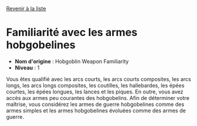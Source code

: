 [Revenir à la liste](list.md)

# Familiarité avec les armes hobgobelines

 * **Nom d'origine** : Hobgoblin Weapon Familiarity
 * **Niveau** : 1


<p><span id="ctl00_MainContent_DetailedOutput">Vous êtes qualifié avec les arcs courts, les arcs courts composites, les arcs longs, les arcs longs composites,  les coutilles, les hallebardes, les épées courtes, les épées longues, les lances et les piques. En outre, vous avez accès aux armes peu courantes des hobgobelins. Afin de déterminer votre maîtrise, vous considérez les armes de guerre hobgobelines comme des armes simples et les armes hobgobelines évoluées comme des armes de guerre.&nbsp;</span></p>